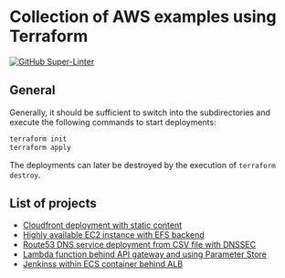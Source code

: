 # Collection of AWS examples using Terraform

[![GitHub Super-Linter](https://github.com/tropicalwave/aws-terraform-examples/workflows/Lint%20Code%20Base/badge.svg)](https://github.com/marketplace/actions/super-linter)

## General

Generally, it should be sufficient to switch into the
subdirectories and execute the following commands to
start deployments:

```bash
terraform init
terraform apply
```

The deployments can later be destroyed by the
execution of `terraform destroy`.

## List of projects

- [Cloudfront deployment with static content](static-website/README.md)
- [Highly available EC2 instance with EFS backend](persistent-efs-mount/README.md)
- [Route53 DNS service deployment from CSV file with DNSSEC](route53/README.md)
- [Lambda function behind API gateway and using Parameter Store](api-gateway-lambda/README.md)
- [Jenkinss within ECS container behind ALB](jenkins-ecs/README.md)
